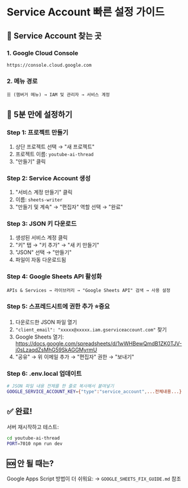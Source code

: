 # Service Account 빠른 설정 가이드

## 📍 Service Account 찾는 곳

### 1. Google Cloud Console
```
https://console.cloud.google.com
```

### 2. 메뉴 경로
```
☰ (햄버거 메뉴) → IAM 및 관리자 → 서비스 계정
```

## 🚀 5분 만에 설정하기

### Step 1: 프로젝트 만들기
1. 상단 프로젝트 선택 → "새 프로젝트"
2. 프로젝트 이름: `youtube-ai-thread`
3. "만들기" 클릭

### Step 2: Service Account 생성
1. "서비스 계정 만들기" 클릭
2. 이름: `sheets-writer`
3. "만들기 및 계속" → "편집자" 역할 선택 → "완료"

### Step 3: JSON 키 다운로드
1. 생성된 서비스 계정 클릭
2. "키" 탭 → "키 추가" → "새 키 만들기"
3. "JSON" 선택 → "만들기"
4. 파일이 자동 다운로드됨

### Step 4: Google Sheets API 활성화
```
APIs & Services → 라이브러리 → "Google Sheets API" 검색 → 사용 설정
```

### Step 5: 스프레드시트에 권한 추가 ⭐중요
1. 다운로드한 JSON 파일 열기
2. `"client_email": "xxxxx@xxxxx.iam.gserviceaccount.com"` 찾기
3. Google Sheets 열기: https://docs.google.com/spreadsheets/d/1wWHBewQmdB1ZK0TJV-j0sLzaqdZsMhG59SkAGGMyrmU
4. "공유" → 위 이메일 추가 → "편집자" 권한 → "보내기"

### Step 6: .env.local 업데이트
```bash
# JSON 파일 내용 전체를 한 줄로 복사해서 붙여넣기
GOOGLE_SERVICE_ACCOUNT_KEY={"type":"service_account",...전체내용...}
```

## ✅ 완료!

서버 재시작하고 테스트:
```bash
cd youtube-ai-thread
PORT=7010 npm run dev
```

## 🆘 안 될 때는?

Google Apps Script 방법이 더 쉬워요:
→ `GOOGLE_SHEETS_FIX_GUIDE.md` 참조